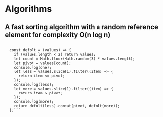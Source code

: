 # Algorithms

## A fast sorting algorithm with a random reference element for complexity O(n log n)

```const values = [124, 300, 5, 1, 11];

  const defolt = (values) => {
    if (values.length < 2) return values;
    let count = Math.floor(Math.random(3) * values.length);
    let pivot = values[count];
    console.log(one);
    let less = values.slice(1).filter((item) => {
      return item <= pivot;
    });
    console.log(less);
    let more = values.slice(1).filter((item) => {
      return item > pivot;
    });
    console.log(more);
    return defolt(less).concat(pivot, defolt(more));
  };```
